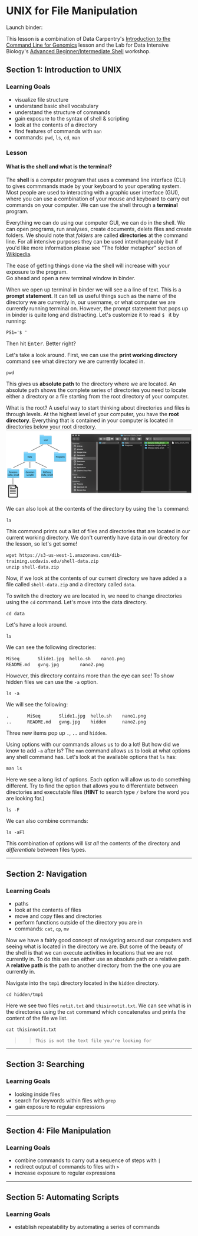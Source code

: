 # UNIX for File Manipulation

Launch binder:

This lesson is a combination of Data Carpentry's [Introduction to the Command Line for Genomics](https://datacarpentry.org/shell-genomics/) lesson and the Lab for Data Intensive Biology's [Advanced Beginner/Intermediate Shell](https://dib-training.readthedocs.io/en/pub/2016-01-13-adv-beg-shell.html) workshop.


## Section 1: Introduction to UNIX

### Learning Goals
* visualize file structure
* understand basic shell vocabulary
* understand the structure of commands
* gain exposure to the syntax of shell & scripting
* look at the contents of a directory 
* find features of commands with `man`
* commands: `pwd`, `ls`, `cd`, `man`

### Lesson
#### What is the shell and what is the terminal?
The **shell** is a computer program that uses a command line interface (CLI) to gives commmands made by your keyboard to your operating system. Most people are used to interacting with a graphic user interface (GUI), where you can use a combination of your mouse and keyboard to carry out commands on your computer. We can use the shell through a **terminal** program. 

Everything we can do using our computer GUI, we can do in the shell. We can open programs, run analyses, create documents, delete files and create folders. We should note that _folders_ are called **directories** at the command line. For all intensive purposes they can be used interchangeably but if you'd like more information please see "The folder metaphor" section of [Wikipedia](https://en.wikipedia.org/wiki/Directory_%28computing%29#Folder_metaphor).

The ease of getting things done via the shell will increase with your exposure to the program.  
Go ahead and open a new terminal window in binder.

When we open up terminal in binder we will see a a line of text. This is a **prompt statement**. It can tell us useful things such as the name of the directory we are currently in, our username, or what computer we are currently running terminal on. However, the prompt statement that pops up in binder is quite long and distracting. Let's customize it to read `$ ` it by running:

```
PS1='$ '
```

Then hit <kbd>Enter</kbd>. Better right?

Let's take a look around. First, we can use the **print working directory** command see what directory we are currently located in.

```
pwd
```

This gives us **absolute path** to the directory where we are located. An absolute path shows the complete series of directories you need to locate either a directory or a file starting from the root directory of your computer.

What is the root?
A useful way to start thinking about directories and files is through levels. At the highest level of your computer, you have the **root directory**. Everything that is contained in your computer is located in directories below your root directory. 
![CLIvsGUI](https://github.com/ngs-docs/2020-GGG298/blob/shannonekj-week-2/Week2-UNIX_for_file_manipulation/CLIvsGUI.png)


We can also look at the contents of the directory by using the `ls` command:

```
ls
```

This command prints out a list of files and directories that are located in our current working directory. We don't currently have data in our directory for the lesson, so let's get some!

```
wget https://s3-us-west-1.amazonaws.com/dib-training.ucdavis.edu/shell-data.zip
unzip shell-data.zip
```

Now, if we look at the contents of our current directory we have added a a file called `shell-data.zip` and a directory called `data`.

To switch the directory we are located in, we need to change directories using the `cd` command. Let's move into the data directory. 

```
cd data
```

Let's have a look around.

```
ls
```

We can see the following directories:

~~~
MiSeq		Slide1.jpg	hello.sh	nano1.png
README.md	gvng.jpg		nano2.png
~~~

However, this directory contains more than the eye can see! To show hidden files we can use the `-a` option.

```
ls -a
```

We will see the following:

~~~
.		MiSeq		Slide1.jpg	hello.sh	nano1.png
..		README.md	gvng.jpg	hidden		nano2.png
~~~

Three new items pop up `.`, `..` and `hidden`. 

Using options with our commands allows us to do a lot! But how did we know to add `-a` after ls? The `man` command allows us to look at what options any shell command has. Let's look at the available options that `ls` has:

```
man ls
```

Here we see a long list of options. Each option will allow us to do something different.
Try to find the option that allows you to differentiate between directories and executable files (**HINT** to search type `/` before the word you are looking for.)

```
ls -F
```

We can also combine commands:

```
ls -aFl
```

This combination of options will _list_ _all_ the contents of the directory and _differentiate_ between files types. 





----

## Section 2: Navigation

### Learning Goals
* paths
* look at the contents of files
* move and copy files and directories 
* perform functions outside of the directory you are in
* commands: `cat`, `cp`, `mv`

Now we have a fairly good concept of navigating around our computers and seeing what is located in the directory we are. But some of the beauty of the shell is that we can execute activities in locations that we are not currently in. To do this we can either use an absolute path or a relative path. A **relative path** is the path to another directory from the the one you are currently in. 

Navigate into the `tmp1` directory located in the `hidden` directory.

```
cd hidden/tmp1
```

Here we see two files `notit.txt` and `thisinnotit.txt`. We can see what is in the directories using the `cat` command which concatenates and prints the content of the file we list. 

```
cat thisinnotit.txt
```

> > ~~~
> > This is not the text file you're looking for
> > ~~~





----

## Section 3: Searching

### Learning Goals
* looking inside files
* search for keywords within files with `grep`
* gain exposure to regular expressions

----

## Section 4: File Manipulation

### Learning Goals
* combine commands to carry out a sequence of steps with `|`
* redirect output of commands to files with `>`
* increase exposure to regular expressions

----

## Section 5: Automating Scripts

### Learning Goals
* establish repeatability by automating a series of commands
